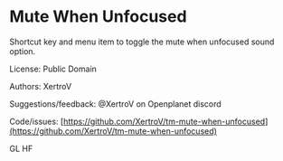 # Mute When Unfocused

Shortcut key and menu item to toggle the mute when unfocused sound option.

License: Public Domain

Authors: XertroV

Suggestions/feedback: @XertroV on Openplanet discord

Code/issues: [https://github.com/XertroV/tm-mute-when-unfocused](https://github.com/XertroV/tm-mute-when-unfocused)

GL HF
